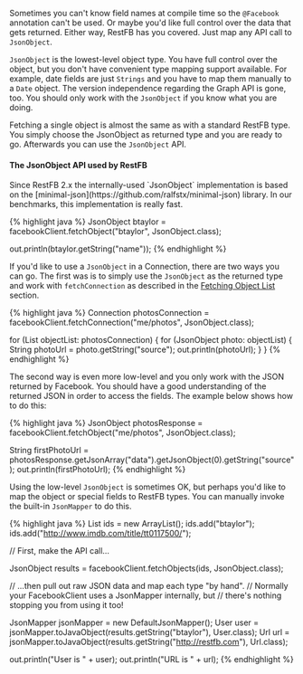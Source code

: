 Sometimes you can't know field names at compile time
so the `@Facebook` annotation can't be used.
Or maybe you'd like full control over the data that gets returned.
Either way, RestFB has you covered. Just map any API call to `JsonObject`.

`JsonObject` is the lowest-level object type. You have full control over the 
object, but you don't have convenient type mapping support available. For example, date fields 
are just `Strings` and you have to map them manually to a `Date` object. The version
independence regarding the Graph API is gone, too. You should only work 
with the `JsonObject` if you know what you are doing.

Fetching a single object is almost the same as with a standard RestFB type. You simply
choose the JsonObject as returned type and you are ready to go. Afterwards you can 
use the `JsonObject` API. 

<div class="rfb-callout info">
	<h4>
		The JsonObject API used by RestFB
	</h4>
	<p markdown="1">Since RestFB 2.x the internally-used `JsonObject` implementation is based on the
		[minimal-json](https://github.com/ralfstx/minimal-json) library. In our benchmarks, this implementation
		is really fast.
	</p>
</div>

{% highlight java %}
JsonObject btaylor = facebookClient.fetchObject("btaylor", JsonObject.class);

out.println(btaylor.getString("name"));
{% endhighlight %}

If you'd like to use a `JsonObject` in a Connection, there are two ways you can go.
The first was is to simply use the `JsonObject` as the returned type and work
with `fetchConnection` as described in the [Fetching Object List](#fetching-connections) section.

{% highlight java %}
Connection<JsonObject> photosConnection = facebookClient.fetchConnection("me/photos", JsonObject.class);

for (List<JsonObject> objectList: photosConnection) {
   for (JsonObject photo: objectList) {
       String photoUrl = photo.getString("source");
       out.println(photoUrl);
   }
}
{% endhighlight %}

The second way is even more low-level and you only work with the JSON returned by Facebook. You should have a good understanding of the returned JSON in order to access the fields. The example below shows how to do this:

{% highlight java %}
JsonObject photosResponse = facebookClient.fetchObject("me/photos", JsonObject.class);

String firstPhotoUrl = photosResponse.getJsonArray("data").getJsonObject(0).getString("source");
out.println(firstPhotoUrl);
{% endhighlight %}

Using the low-level `JsonObject` is sometimes OK, but perhaps you'd like to map the object 
or special fields to RestFB types. You can manually invoke the built-in `JsonMapper` to do this.

{% highlight java %}
List<String> ids = new ArrayList<String>();
ids.add("btaylor");
ids.add("http://www.imdb.com/title/tt0117500/");

// First, make the API call...

JsonObject results = facebookClient.fetchObjects(ids, JsonObject.class);

// ...then pull out raw JSON data and map each type "by hand".
// Normally your FacebookClient uses a JsonMapper internally, but
// there's nothing stopping you from using it too!

JsonMapper jsonMapper = new DefaultJsonMapper();
User user = jsonMapper.toJavaObject(results.getString("btaylor"), User.class);
Url url = jsonMapper.toJavaObject(results.getString("http://restfb.com"), Url.class);

out.println("User is " + user);
out.println("URL is " + url);
{% endhighlight %}
